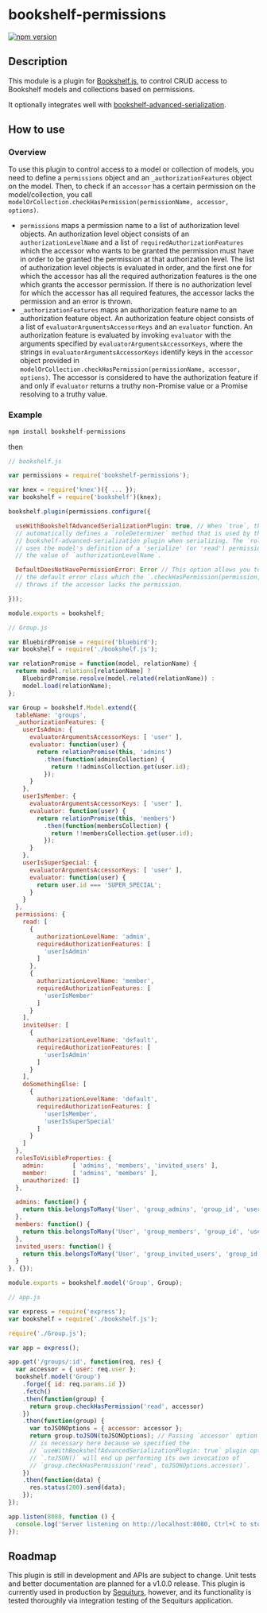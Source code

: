 # bookshelf-permissions

[![npm version](https://img.shields.io/npm/v/bookshelf-permissions.svg?style=flat)](https://www.npmjs.com/package/bookshelf-permissions)

## Description

This module is a plugin for [Bookshelf.js](https://github.com/tgriesser/bookshelf), to control CRUD access to Bookshelf models and collections based on permissions.

It optionally integrates well with [bookshelf-advanced-serialization](https://github.com/sequiturs/bookshelf-advanced-serialization).

## How to use

### Overview

To use this plugin to control access to a model or collection of models, you need to define a `permissions` object and an `_authorizationFeatures` object on the model. Then, to check if an `accessor` has a certain permission on the model/collection, you call `modelOrCollection.checkHasPermission(permissionName, accessor, options)`.

- `permissions` maps a permission name to a list of authorization level objects. An authorization level object consists of an `authorizationLevelName` and a list of `requiredAuthorizationFeatures` which the accessor who wants to be granted the permission must have in order to be granted the permission at that authorization level. The list of authorization level objects is evaluated in order, and the first one for which the accessor has all the required authorization features is the one which grants the accessor permission. If there is no authorization level for which the accessor has all required features, the accessor lacks the permission and an error is thrown.
- `_authorizationFeatures` maps an authorization feature name to an authorization feature object. An authorization feature object consists of a list of `evaluatorArgumentsAccessorKeys` and an `evaluator` function. An authorization feature is evaluated by invoking `evaluator` with the arguments specified by `evaluatorArgumentsAccessorKeys`, where the strings in `evaluatorArgumentsAccessorKeys` identify keys in the `accessor` object provided in `modelOrCollection.checkHasPermission(permissionName, accessor, options)`. The accessor is considered to have the authorization feature if and only if `evaluator` returns a truthy non-Promise value or a Promise resolving to a truthy value.

### Example

```JavaScript
npm install bookshelf-permissions
```

then

```JavaScript
// bookshelf.js

var permissions = require('bookshelf-permissions');

var knex = require('knex')({ ... });
var bookshelf = require('bookshelf')(knex);

bookshelf.plugin(permissions.configure({

  useWithBookshelfAdvancedSerializationPlugin: true, // When `true`, this option
  // automatically defines a `roleDeterminer` method that is used by the
  // bookshelf-advanced-serialization plugin when serializing. The `roleDeterminer`
  // uses the model's definition of a 'serialize' (or 'read') permission, returning
  // the value of `authorizationLevelName`.

  DefaultDoesNotHavePermissionError: Error // This option allows you to specify
  // the default error class which the `.checkHasPermission(permission, accessor)`
  // throws if the accessor lacks the permission.

}));

module.exports = bookshelf;
```

```JavaScript
// Group.js

var BluebirdPromise = require('bluebird');
var bookshelf = require('./bookshelf.js');

var relationPromise = function(model, relationName) {
  return model.relations[relationName] ?
    BluebirdPromise.resolve(model.related(relationName)) :
    model.load(relationName);
};

var Group = bookshelf.Model.extend({
  tableName: 'groups',
  _authorizationFeatures: {
    userIsAdmin: {
      evaluatorArgumentsAccessorKeys: [ 'user' ],
      evaluator: function(user) {
        return relationPromise(this, 'admins')
          .then(function(adminsCollection) {
            return !!adminsCollection.get(user.id);
          });
      }
    },
    userIsMember: {
      evaluatorArgumentsAccessorKeys: [ 'user' ],
      evaluator: function(user) {
        return relationPromise(this, 'members')
          .then(function(membersCollection) {
            return !!membersCollection.get(user.id);
          });
      }
    },
    userIsSuperSpecial: {
      evaluatorArgumentsAccessorKeys: [ 'user' ],
      evaluator: function(user) {
        return user.id === 'SUPER_SPECIAL';
      }
    }
  },
  permissions: {
    read: [
      {
        authorizationLevelName: 'admin',
        requiredAuthorizationFeatures: [
          'userIsAdmin'
        ]
      },
      {
        authorizationLevelName: 'member',
        requiredAuthorizationFeatures: [
          'userIsMember'
        ]
      }
    ],
    inviteUser: [
      {
        authorizationLevelName: 'default',
        requiredAuthorizationFeatures: [
          'userIsAdmin'
        ]
      }
    ],
    doSomethingElse: [
      {
        authorizationLevelName: 'default',
        requiredAuthorizationFeatures: [
          'userIsMember',
          'userIsSuperSpecial'
        ]
      }
    ]
  },
  rolesToVisibleProperties: {
    admin:        [ 'admins', 'members', 'invited_users' ],
    member:       [ 'admins', 'members' ],
    unauthorized: []
  },

  admins: function() {
    return this.belongsToMany('User', 'group_admins', 'group_id', 'user_id');
  },
  members: function() {
    return this.belongsToMany('User', 'group_members', 'group_id', 'user_id');
  },
  invited_users: function() {
    return this.belongsToMany('User', 'group_invited_users', 'group_id', 'user_id');
  }
}, {});

module.exports = bookshelf.model('Group', Group);
```

```JavaScript
// app.js

var express = require('express');
var bookshelf = require('./bookshelf.js');

require('./Group.js');

var app = express();

app.get('/groups/:id', function(req, res) {
  var accessor = { user: req.user };
  bookshelf.model('Group')
    .forge({ id: req.params.id })
    .fetch()
    .then(function(group) {
      return group.checkHasPermission('read', accessor)
    })
    .then(function(group) {
      var toJSONOptions = { accessor: accessor };
      return group.toJSON(toJSONOptions); // Passing `accessor` option
      // is necessary here because we specified the
      // `useWithBookshelfAdvancedSerializationPlugin: true` plugin option, so
      // `.toJSON()` will end up performing its own invocation of
      // `group.checkHasPermission('read', toJSONOptions.accessor)`.
    })
    .then(function(data) {
      res.status(200).send(data);
    });
});

app.listen(8080, function () {
  console.log('Server listening on http://localhost:8080, Ctrl+C to stop');
});

```

## Roadmap

This plugin is still in development and APIs are subject to change. Unit tests and better documentation are planned for a v1.0.0 release. This plugin is currently used in production by [Sequiturs](https://sequiturs.com), however, and its functionality is tested thoroughly via integration testing of the Sequiturs application.
